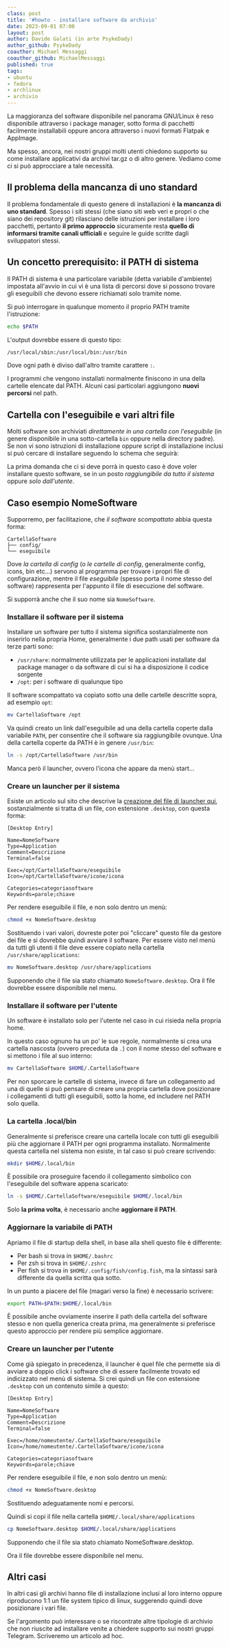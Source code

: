 ```yaml
---
class: post
title: '#howto - installare software da archivio'
date: 2023-09-01 07:00
layout: post
author: Davide Galati (in arte PsykeDady)
author_github: PsykeDady
coauthor: Michael Messaggi
coauthor_github: MichaelMessaggi
published: true
tags:
- ubuntu
- fedora
- archlinux
- archivio
---
```


La maggioranza del software disponibile nel panorama GNU/Linux è reso disponibile attraverso i package manager, sotto forma di pacchetti facilmente installabili oppure ancora attraverso i nuovi formati Flatpak e AppImage.

Ma spesso, ancora, nei nostri gruppi molti utenti chiedono supporto su come installare applicativi da archivi tar.gz o di altro genere. Vediamo come ci si può approcciare a tale necessità.

## Il problema della mancanza di uno standard

Il problema fondamentale di questo genere di installazioni è **la mancanza di uno standard**. Spesso i siti stessi (che siano siti web veri e propri o che siano dei repository git) rilasciano delle istruzioni per installare i loro pacchetti, pertanto **il primo approccio** sicuramente resta **quello di informarsi tramite canali ufficiali** e seguire le guide scritte dagli sviluppatori stessi.

## Un concetto prerequisito: il PATH di sistema

Il PATH di sistema è una particolare variabile (detta variabile d'ambiente) impostata all'avvio in cui vi è una lista di percorsi dove si possono trovare gli eseguibili che devono essere richiamati solo tramite nome.

Si può interrogare in qualunque momento il proprio PATH tramite l'istruzione:

```bash
echo $PATH
```

L'output dovrebbe essere di questo tipo:

```bash
/usr/local/sbin:/usr/local/bin:/usr/bin
```

Dove ogni path è diviso dall'altro tramite carattere `:`.

I programmi che vengono installati normalmente finiscono in una della cartelle elencate dal PATH. Alcuni casi particolari aggiungono **nuovi percorsi** nel path.

## Cartella con l'eseguibile e vari altri file

Molti software son archiviati *direttamente in una cartella con l'eseguibile* (in genere disponibile in una sotto-cartella `bin` oppure nella directory padre). Se non vi sono istruzioni di installazione oppure script di installazione inclusi si può cercare di installare seguendo lo schema che seguirà:

La prima domanda che ci si deve porrà in questo caso è dove voler installare questo software, se in un posto *raggiungibile da tutto il sistema* oppure *solo dall'utente*.

## Caso esempio NomeSoftware

Supporremo, per facilitazione, che *il software scompattato* abbia questa forma:

```
CartellaSoftware
├── config/
└── eseguibile
```

Dove *la cartella di config* (o *le cartelle di config*, generalmente config, icons, bin etc...) servono al programma per trovare i propri file di configurazione, mentre il file *eseguibile* (spesso porta il nome stesso del software) rappresenta per l'appunto il file di esecuzione del software.

Si supporrà anche che il suo nome sia `NomeSoftware`.

### Installare il software per il sistema

Installare un software per tutto il sistema significa sostanzialmente non inserirlo nella propria Home, generalmente i due path usati per software da terze parti sono:

- `/usr/share`: normalmente utilizzata per le applicazioni installate dal package manager o da software di cui si ha a disposizione il codice sorgente
- `/opt`: per i software di qualunque tipo

Il software scompattato va copiato sotto una delle cartelle descritte sopra, ad esempio `opt`:

```bash
mv CartellaSoftware /opt
```

Va quindi creato un link dall'eseguibile ad una della cartella coperte dalla variabile `PATH`, per consentire che il software sia raggiungibile ovunque. Una della cartella coperte da PATH è in genere `/usr/bin`:

```bash
ln -s /opt/CartellaSoftware /usr/bin
```

Manca però il launcher, ovvero l'icona che appare da menù start...

### Creare un launcher per il sistema

Esiste un articolo sul sito che descrive la [creazione del file di launcher qui](https://linuxhub.it/articles/howto-desktop-entry/), sostanzialmente si tratta di un file, con estensione `.desktop`, con questa forma:

```properties
[Desktop Entry]

Name=NomeSoftware
Type=Application
Comment=Descrizione
Terminal=false

Exec=/opt/CartellaSoftware/eseguibile
Icon=/opt/CartellaSoftware/icone/icona

Categories=categoriasoftware
Keywords=parole;chiave
```

Per rendere eseguibile il file, e non solo dentro un menù:

```bash
chmod +x NomeSoftware.desktop
```

Sostituendo i vari valori, dovreste poter poi "cliccare" questo file da gestore dei file e si dovrebbe quindi avviare il software. Per essere visto nel menù da tutti gli utenti il file deve essere copiato nella cartella `/usr/share/applications`:

```bash
mv NomeSoftware.desktop /usr/share/applications
```

Supponendo che il file sia stato chiamato `NomeSoftware.desktop`.
Ora il file dovrebbe essere disponibile nel menu.

### Installare il software per l'utente

Un software è installato solo per l'utente nel caso in cui risieda nella propria home.

In questo caso ognuno ha un po' le sue regole, normalmente si crea una cartella nascosta (ovvero preceduta da `.`) con il nome  stesso del software e si mettono i file al suo interno:

```bash
mv CartellaSoftware $HOME/.CartellaSoftware
```

Per non sporcare le cartelle di sistema, invece di fare un collegamento ad una di quelle si può pensare di creare una propria cartella dove posizionare i collegamenti di tutti gli eseguibili, sotto la home, ed includere nel PATH solo quella.

### La cartella .local/bin

Generalmente si preferisce creare una cartella locale con tutti gli eseguibili più che aggiornare il PATH per ogni programma installato. Normalmente questa cartella nel sistema non esiste, in tal caso si può creare scrivendo:

```bash
mkdir $HOME/.local/bin
```

È possibile ora proseguire facendo il collegamento simbolico con l'eseguibile del software appena scaricato: 

```bash
ln -s $HOME/.CartellaSoftware/eseguibile $HOME/.local/bin
```

Solo **la prima volta**, è necessario anche **aggiornare il PATH**.

### Aggiornare la variabile di PATH

Apriamo il file di startup della shell, in base alla shell questo file è differente:

- Per bash si trova in `$HOME/.bashrc`
- Per zsh si trova in `$HOME/.zshrc`
- Per fish si trova in `$HOME/.config/fish/config.fish`, ma la sintassi sarà differente da quella scritta qua sotto.

In un punto a piacere del file (magari verso la fine) è necessario scrivere: 

```bash
export PATH=$PATH:$HOME/.local/bin
```

È possibile anche ovviamente inserire il path della cartella del software stesso e non quella generica creata prima, ma generalmente si preferisce questo approccio per rendere più semplice aggiornare.

### Creare un launcher per l'utente

Come già spiegato in precedenza, il launcher è quel file che permette sia di avviare a doppio click i software che di essere facilmente trovato ed indicizzato nel menù di sistema. Si crei quindi un file con estensione `.desktop` con un contenuto simile a questo: 

```properties
[Desktop Entry]

Name=NomeSoftware
Type=Application
Comment=Descrizione
Terminal=false

Exec=/home/nomeutente/.CartellaSoftware/eseguibile
Icon=/home/nomeutente/.CartellaSoftware/icone/icona

Categories=categoriasoftware
Keywords=parole;chiave
```

Per rendere eseguibile il file, e non solo dentro un menù:

```bash
chmod +x NomeSoftware.desktop
```

Sostituendo adeguatamente nomi e percorsi.

Quindi si copi il file nella cartella `$HOME/.local/share/applications`

```bash
cp NomeSoftware.desktop $HOME/.local/share/applications
```

Supponendo che il file sia stato chiamato NomeSoftware.desktop.

Ora il file dovrebbe essere disponibile nel menu.

## Altri casi

In altri casi gli archivi hanno file di installazione inclusi al loro interno oppure riproducono 1:1 un file system tipico di linux, suggerendo quindi dove posizionare i vari file.

Se l'argomento può interessare o se riscontrate altre tipologie di archivio che non riuscite ad installare venite a chiedere supporto sui nostri gruppi Telegram. Scriveremo un articolo ad hoc.

